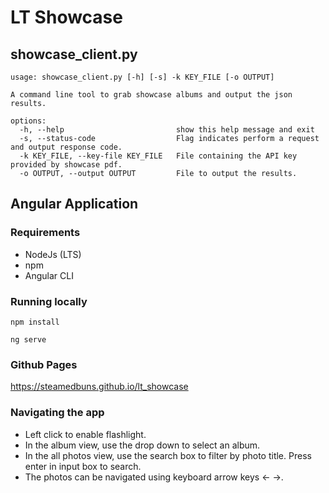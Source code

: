 # LT Showcase

## showcase_client.py
```
usage: showcase_client.py [-h] [-s] -k KEY_FILE [-o OUTPUT]

A command line tool to grab showcase albums and output the json results.

options:
  -h, --help                         show this help message and exit
  -s, --status-code                  Flag indicates perform a request and output response code.
  -k KEY_FILE, --key-file KEY_FILE   File containing the API key provided by showcase pdf.
  -o OUTPUT, --output OUTPUT         File to output the results.
```

## Angular Application

### Requirements

* NodeJs (LTS)
* npm
* Angular CLI

### Running locally

`npm install`

`ng serve`

### Github Pages

https://steamedbuns.github.io/lt_showcase

### Navigating the app

* Left click to enable flashlight.
* In the album view, use the drop down to select an album.
* In the all photos view, use the search box to filter by photo title. Press enter in input box to search.
* The photos can be navigated using keyboard arrow keys <- ->.
